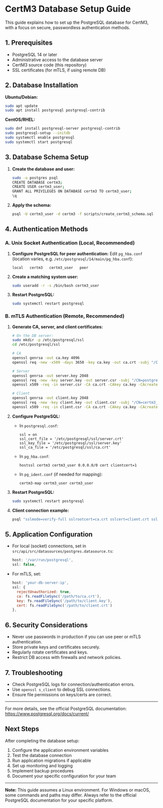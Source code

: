 # CertM3 Database Setup Guide

This guide explains how to set up the PostgreSQL database for CertM3, with a focus on secure, passwordless authentication methods.

## 1. Prerequisites

- PostgreSQL 14 or later
- Administrative access to the database server
- CertM3 source code (this repository)
- SSL certificates (for mTLS, if using remote DB)

## 2. Database Installation

**Ubuntu/Debian:**
```sh
sudo apt update
sudo apt install postgresql postgresql-contrib
```

**CentOS/RHEL:**
```sh
sudo dnf install postgresql-server postgresql-contrib
sudo postgresql-setup --initdb
sudo systemctl enable postgresql
sudo systemctl start postgresql
```

## 3. Database Schema Setup

1. **Create the database and user:**
   ```sh
   sudo -u postgres psql
   CREATE DATABASE certm3;
   CREATE USER certm3_user;
   GRANT ALL PRIVILEGES ON DATABASE certm3 TO certm3_user;
   \q
   ```

2. **Apply the schema:**
   ```sh
   psql -U certm3_user -d certm3 -f scripts/create_certm3_schema.sql
   ```

## 4. Authentication Methods

### A. Unix Socket Authentication (Local, Recommended)

1. **Configure PostgreSQL for peer authentication:**
   Edit `pg_hba.conf` (location varies, e.g. `/etc/postgresql/14/main/pg_hba.conf`):
   ```
   local   certm3   certm3_user   peer
   ```
2. **Create a matching system user:**
   ```sh
   sudo useradd -r -s /bin/bash certm3_user
   ```
3. **Restart PostgreSQL:**
   ```sh
   sudo systemctl restart postgresql
   ```

### B. mTLS Authentication (Remote, Recommended)

1. **Generate CA, server, and client certificates:**
   ```sh
   # On the DB server:
   sudo mkdir -p /etc/postgresql/ssl
   cd /etc/postgresql/ssl

   # CA
   openssl genrsa -out ca.key 4096
   openssl req -new -x509 -days 3650 -key ca.key -out ca.crt -subj "/CN=CertM3-CA"

   # Server
   openssl genrsa -out server.key 2048
   openssl req -new -key server.key -out server.csr -subj "/CN=postgres-server"
   openssl x509 -req -in server.csr -CA ca.crt -CAkey ca.key -CAcreateserial -out server.crt -days 365

   # Client
   openssl genrsa -out client.key 2048
   openssl req -new -key client.key -out client.csr -subj "/CN=certm3_user"
   openssl x509 -req -in client.csr -CA ca.crt -CAkey ca.key -CAcreateserial -out client.crt -days 365
   ```

2. **Configure PostgreSQL:**
   - In `postgresql.conf`:
     ```
     ssl = on
     ssl_cert_file = '/etc/postgresql/ssl/server.crt'
     ssl_key_file = '/etc/postgresql/ssl/server.key'
     ssl_ca_file = '/etc/postgresql/ssl/ca.crt'
     ```
   - In `pg_hba.conf`:
     ```
     hostssl certm3 certm3_user 0.0.0.0/0 cert clientcert=1
     ```
   - In `pg_ident.conf` (if needed for mapping):
     ```
     certm3-map certm3_user certm3_user
     ```

3. **Restart PostgreSQL:**
   ```sh
   sudo systemctl restart postgresql
   ```

4. **Client connection example:**
   ```sh
   psql "sslmode=verify-full sslrootcert=ca.crt sslcert=client.crt sslkey=client.key host=your-db-server-ip dbname=certm3 user=certm3_user"
   ```

## 5. Application Configuration

- For local (socket) connections, set in `src/api/src/datasources/postgres.datasource.ts`:
  ```js
  host: '/var/run/postgresql',
  ssl: false,
  ```
- For mTLS, set:
  ```js
  host: 'your-db-server-ip',
  ssl: {
    rejectUnauthorized: true,
    ca: fs.readFileSync('/path/to/ca.crt'),
    key: fs.readFileSync('/path/to/client.key'),
    cert: fs.readFileSync('/path/to/client.crt')
  },
  ```

## 6. Security Considerations

- Never use passwords in production if you can use peer or mTLS authentication.
- Store private keys and certificates securely.
- Regularly rotate certificates and keys.
- Restrict DB access with firewalls and network policies.

## 7. Troubleshooting

- Check PostgreSQL logs for connection/authentication errors.
- Use `openssl s_client` to debug SSL connections.
- Ensure file permissions on keys/certs are correct.

---

For more details, see the official PostgreSQL documentation: https://www.postgresql.org/docs/current/

## Next Steps

After completing the database setup:

1. Configure the application environment variables
2. Test the database connection
3. Run application migrations if applicable
4. Set up monitoring and logging
5. Implement backup procedures
6. Document your specific configuration for your team

---

**Note:** This guide assumes a Linux environment. For Windows or macOS, some commands and paths may differ. Always refer to the official PostgreSQL documentation for your specific platform. 